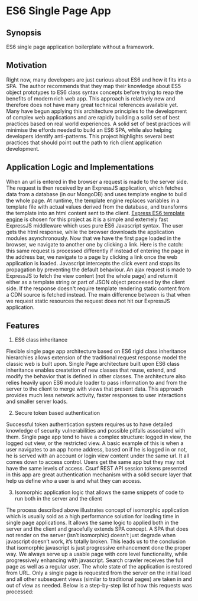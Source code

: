 
# ES6 Single Page App
## Synopsis
ES6 single page application boilerplate without a framework.
## Motivation
Right now, many developers are just curious about ES6 and how it fits into a SPA. The author recommends that they map their knowledge about ES5 object prototypes to ES6 class syntax concepts before trying to reap the benefits of modern rich web app. This approach is relatively new and therefore does not have many great technical references available yet. Many have begun applying this architecture principles to the development of complex web applications and are rapidly building a solid set of best practices based on real world experiences. A solid set of best practices will minimise the effords needed to build an ES6 SPA, while also helping developers identify anti-patterns. This project highlights several best practices that should point out the path to rich client application development.
## Application Logic and Implementations
When an url is entered in the browser a request is made to the server side. The request is then received by an ExpressJS application, which fetches data from a database (in our MongoDB) and uses template engine to build the whole page. At runtime, the template engine replaces variables in a template file with actual values derived from the database, and transforms the template into an html content sent to the client. [Express ES6 template engine](https://www.npmjs.com/package/express-es6-template-engine) is chosen for this project as it is a simple and extemely fast ExpressJS middleware which uses pure ES6 Javascript syntax.
The user gets the html response, while the browser downloads the application modules asynchronously.
Now that we have the first page loaded in the browser, we navigate to another one by clicking a link. Here is the catch: this same request is processed differently if instead of entering the page in the address bar, we navigate to a page by clicking a link once the web application is loaded. Javascript intercepts the click event and stops its propagation by preventing the default behaviour. An ajax request is made to ExpressJS to fetch the view content (not the whole page) and return it either as a template string or part of JSON object proceesed by the client side. If the response doesn't require template rendering static content from a CDN source is fetched instead. The main difference between is that when we request static resources the request does not hit our ExpressJS application.
## Features

1. ES6 class inheritance

  Flexible single page app architecture based on ES6 rigid class inheritance hierarchies allows extension of the traditional request response model the classic web is built upon. Single Page architecture built upon ES6 class inheritance enables createtion of new classes that reuse, extend, and modify the behavior that is defined in other classes. The architecture also relies heavily upon ES6 module loader to pass information to and from the server to the client to merge with views that present data. This approach provides much less network activity, faster responses to user interactions and smaller server loads.

2. Secure token based authentication

  Successful token authentication system requires us to have detailed knowledge of security vulnerabilities and possible pitfalls associated with them. Single page app tend to have a complex structure: logged in view, the logged out view, or the restricted view. A basic example of this is when a user navigates to an app home address, based on if he is logged in or not, he is served with an account or login view content under the same url. It all comes down to access control. Users get the same app but they may not have the same levels of access. Csurf REST API session tokens presented in this app are great authentication mechanism with a solid secure layer that help us define who a user is and what they can access. 
  
3. Isomorphic application logic that allows the same snippets of code to run both in the server and the client

  The process described above illustrates concept of isomorphic application which is usually sold as a high performance solution for loading time in single page applications. It allows the same logic to applied both in the server and the client and gracefully extends SPA concept. A SPA that does not render on the server (isn’t isomorphic) doesn’t just degrade when javascript doesn’t work, it’s totally broken. This leads us to the conclusion that isomorphic javascript is just progressive enhancement done the proper way. We always serve up a usable page with core level functionality, while progressively enhancing with javascript. Search crawler receives the full page as well as a regular user. The whole state of the application is restored from URL.
  Only a single page is requested from the server on the initial load and all other subsequent views (similar to traditional pages) are taken in and out of view as needed. Below is a step-by-step list of how this requests was processed:

